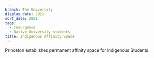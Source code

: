 ```yaml
---
branch: The University
display_date: 2021-
sort_date: 2021
tags:
  - resurgence
  - Native University students
title: Indigenous Affinity Space
---
```


Princeton establishes permanent affinity space for Indigenous Students.
